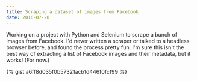 ```yaml
---
title: Scraping a dataset of images from Facebook
date: 2016-07-20
---
```


Working on a project with Python and Selenium to scrape a bunch of images from Facebook. I'd never written a scraper or talked to a headless browser before, and found the process pretty fun. I'm sure this isn't the best way of extracting a list of Facebook images and their metadata, but it works! (For now.)

{% gist a6ff8d035f0b57321acb1d446f0fcf99 %}